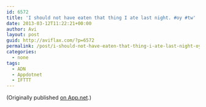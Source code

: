 ```yaml
---
id: 6572
title: 'I should not have eaten that thing I ate last night. #oy #tw'
date: 2013-03-12T11:22:21+00:00
author: Avi
layout: post
guid: http://aviflax.com/?p=6572
permalink: /post/i-should-not-have-eaten-that-thing-i-ate-last-night-oy-tw/
categories:
  - none
tags:
  - ADN
  - Appdotnet
  - IFTTT
---
```

(Originally published [on App.net](http://alpha.app.net/aviflax/post/3774376).)